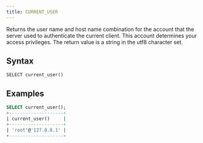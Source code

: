 ```yaml
---
title: CURRENT_USER
---
```


Returns the user name and host name combination for the account that the server used to authenticate the current client. This account determines your access privileges. The return value is a string in the utf8 character set.

## Syntax

```
SELECT current_user()
```

## Examples

```sql
SELECT current_user();
+--------------------+
| current_user()     |
+--------------------+
| 'root'@'127.0.0.1' |
+--------------------+
```
